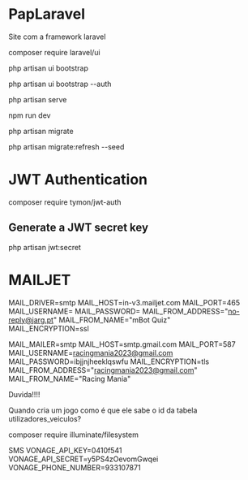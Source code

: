 # PapLaravel
Site com a framework laravel

composer require laravel/ui

php artisan ui bootstrap

php artisan ui bootstrap --auth

php artisan serve

npm run dev

php artisan migrate 

php artisan migrate:refresh --seed


# JWT Authentication
composer require tymon/jwt-auth
## Generate a JWT secret key
php artisan jwt:secret

# MAILJET
MAIL_DRIVER=smtp
MAIL_HOST=in-v3.mailjet.com
MAIL_PORT=465
MAIL_USERNAME=
MAIL_PASSWORD=
MAIL_FROM_ADDRESS="no-reply@jarg.pt"
MAIL_FROM_NAME="mBot Quiz"  
MAIL_ENCRYPTION=ssl



MAIL_MAILER=smtp
MAIL_HOST=smtp.gmail.com
MAIL_PORT=587
MAIL_USERNAME=racingmania2023@gmail.com
MAIL_PASSWORD=ibjjnjheeklqswfu
MAIL_ENCRYPTION=tls
MAIL_FROM_ADDRESS="racingmania2023@gmail.com"
MAIL_FROM_NAME="Racing Mania"


Duvida!!!!

Quando cria um jogo como é que ele sabe o id da tabela utilizadores_veiculos?



composer require illuminate/filesystem


SMS
VONAGE_API_KEY=0410f541
VONAGE_API_SECRET=y5PS4zOevomGwqei
VONAGE_PHONE_NUMBER=933107871